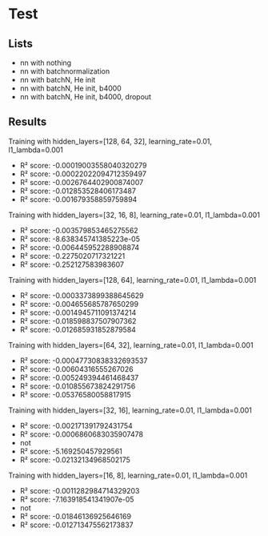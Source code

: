 # Test

## Lists

- nn with nothing
- nn with batchnormalization
- nn with batchN, He init
- nn with batchN, He init, b4000
- nn with batchN, He init, b4000, dropout

## Results

Training with hidden_layers=[128, 64, 32], learning_rate=0.01, l1_lambda=0.001

- R² score: -0.00019003558040320279
- R² score: -0.00022022094712359497
- R² score: -0.0026764402900874007
- R² score: -0.012853528406173487
- R² score: -0.001679358859759894

Training with hidden_layers=[32, 16, 8], learning_rate=0.01, l1_lambda=0.001

- R² score: -0.003579853465275562
- R² score: -8.638345741385223e-05
- R² score: -0.006445952288908874
- R² score: -0.2275020717321221
- R² score: -0.252127583983607

Training with hidden_layers=[128, 64], learning_rate=0.01, l1_lambda=0.001

- R² score: -0.0003373899388645629
- R² score: -0.004655685787650299
- R² score: -0.0014945711091374214
- R² score: -0.018598837507907362
- R² score: -0.012685931852879584

Training with hidden_layers=[64, 32], learning_rate=0.01, l1_lambda=0.001

- R² score: -0.00047730838332693537
- R² score: -0.00604316555267026
- R² score: -0.005249394461468437
- R² score: -0.010855673824291756
- R² score: -0.05376580058817915

Training with hidden_layers=[32, 16], learning_rate=0.01, l1_lambda=0.001

- R² score: -0.002171391792431754
- R² score: -0.0006860683035907478
- not
- R² score: -5.169250457929561
- R² score: -0.02132134968502175

Training with hidden_layers=[16, 8], learning_rate=0.01, l1_lambda=0.001

- R² score: -0.0011282984714329203
- R² score: -7.163918541341907e-05
- not
- R² score: -0.01846136925646169
- R² score: -0.012713475562173837
